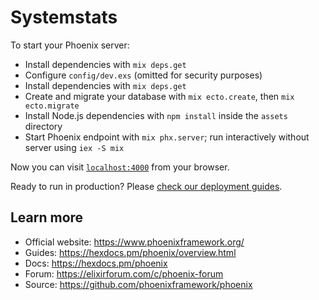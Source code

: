 # Systemstats

To start your Phoenix server:

  * Install dependencies with `mix deps.get`
  * Configure `config/dev.exs` (omitted for security purposes)
  * Install dependencies with `mix deps.get`
  * Create and migrate your database with `mix ecto.create`, then `mix ecto.migrate`
  * Install Node.js dependencies with `npm install` inside the `assets` directory
  * Start Phoenix endpoint with `mix phx.server`; run interactively without server using `iex -S mix`

Now you can visit [`localhost:4000`](http://localhost:4000) from your browser.

Ready to run in production? Please [check our deployment guides](https://hexdocs.pm/phoenix/deployment.html).

## Learn more

  * Official website: https://www.phoenixframework.org/
  * Guides: https://hexdocs.pm/phoenix/overview.html
  * Docs: https://hexdocs.pm/phoenix
  * Forum: https://elixirforum.com/c/phoenix-forum
  * Source: https://github.com/phoenixframework/phoenix
